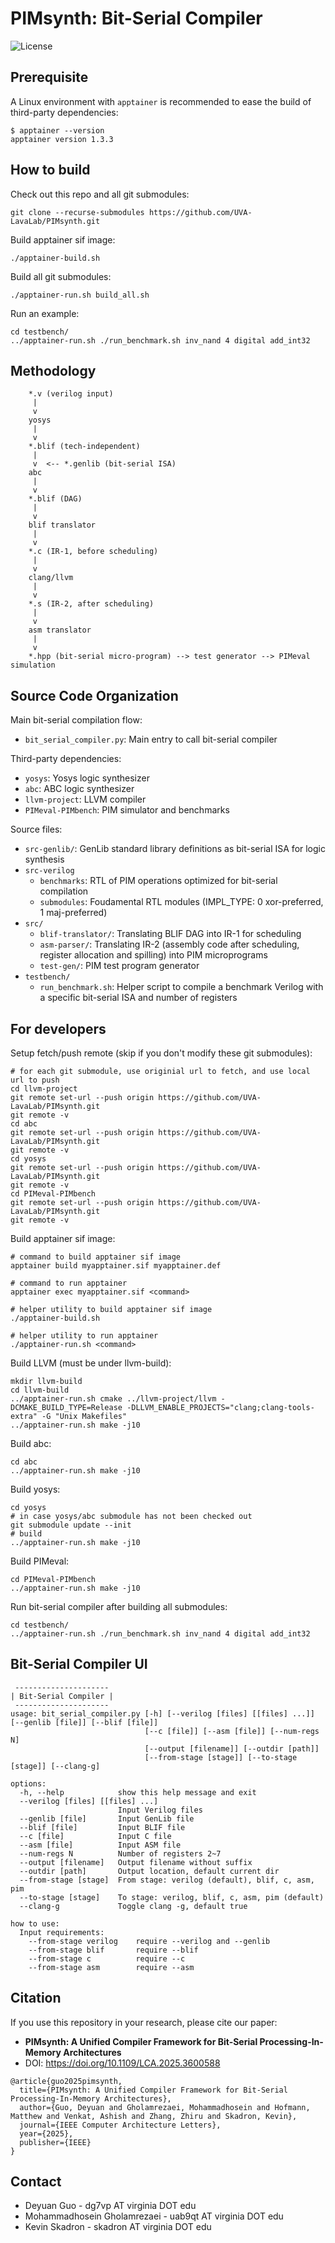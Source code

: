 # PIMsynth: Bit-Serial Compiler

![License](https://img.shields.io/badge/license-MIT-green.svg)

## Prerequisite

A Linux environment with `apptainer` is recommended to ease the build of third-party dependencies:
```
$ apptainer --version
apptainer version 1.3.3
```

## How to build

Check out this repo and all git submodules:
```
git clone --recurse-submodules https://github.com/UVA-LavaLab/PIMsynth.git
```

Build apptainer sif image:
```
./apptainer-build.sh
```

Build all git submodules:
```
./apptainer-run.sh build_all.sh
```

Run an example:
```
cd testbench/
../apptainer-run.sh ./run_benchmark.sh inv_nand 4 digital add_int32
```

## Methodology

```
    *.v (verilog input)
     |
     v
    yosys
     |
     v
    *.blif (tech-independent)
     |
     v  <-- *.genlib (bit-serial ISA)
    abc
     |
     v
    *.blif (DAG)
     |
     v
    blif translator
     |
     v
    *.c (IR-1, before scheduling)
     |
     v
    clang/llvm
     |
     v
    *.s (IR-2, after scheduling)
     |
     v
    asm translator
     |
     v
    *.hpp (bit-serial micro-program) --> test generator --> PIMeval simulation
```

## Source Code Organization

Main bit-serial compilation flow:
* `bit_serial_compiler.py`: Main entry to call bit-serial compiler

Third-party dependencies:
* `yosys`: Yosys logic synthesizer
* `abc`: ABC logic synthesizer
* `llvm-project`: LLVM compiler
* `PIMeval-PIMbench`: PIM simulator and benchmarks

Source files:
* `src-genlib/`: GenLib standard library definitions as bit-serial ISA for logic synthesis
* `src-verilog`
  * `benchmarks`: RTL of PIM operations optimized for bit-serial compilation
  * `submodules`: Foudamental RTL modules (IMPL_TYPE: 0 xor-preferred, 1 maj-preferred)
* `src/`
  * `blif-translator/`: Translating BLIF DAG into IR-1 for scheduling
  * `asm-parser/`: Translating IR-2 (assembly code after scheduling, register allocation and spilling) into PIM microprograms
  * `test-gen/`: PIM test program generator
* `testbench/`
  * `run_benchmark.sh`: Helper script to compile a benchmark Verilog with a specific bit-serial ISA and number of registers

## For developers

Setup fetch/push remote (skip if you don't modify these git submodules):
```
# for each git submodule, use originial url to fetch, and use local url to push
cd llvm-project
git remote set-url --push origin https://github.com/UVA-LavaLab/PIMsynth.git
git remote -v
cd abc
git remote set-url --push origin https://github.com/UVA-LavaLab/PIMsynth.git
git remote -v
cd yosys
git remote set-url --push origin https://github.com/UVA-LavaLab/PIMsynth.git
git remote -v
cd PIMeval-PIMbench
git remote set-url --push origin https://github.com/UVA-LavaLab/PIMsynth.git
git remote -v
```

Build apptainer sif image:
```
# command to build apptainer sif image
apptainer build myapptainer.sif myapptainer.def

# command to run apptainer
apptainer exec myapptainer.sif <command>

# helper utility to build apptainer sif image
./apptainer-build.sh

# helper utility to run apptainer
./apptainer-run.sh <command>
```

Build LLVM (must be under llvm-build):
```
mkdir llvm-build
cd llvm-build
../apptainer-run.sh cmake ../llvm-project/llvm -DCMAKE_BUILD_TYPE=Release -DLLVM_ENABLE_PROJECTS="clang;clang-tools-extra" -G "Unix Makefiles"
../apptainer-run.sh make -j10
```

Build abc:
```
cd abc
../apptainer-run.sh make -j10
```

Build yosys:
```
cd yosys
# in case yosys/abc submodule has not been checked out
git submodule update --init
# build
../apptainer-run.sh make -j10
```

Build PIMeval:
```
cd PIMeval-PIMbench
../apptainer-run.sh make -j10
```

Run bit-serial compiler after building all submodules:
```
cd testbench/
../apptainer-run.sh ./run_benchmark.sh inv_nand 4 digital add_int32
```

## Bit-Serial Compiler UI

```
 ---------------------
| Bit-Serial Compiler |
 ---------------------
usage: bit_serial_compiler.py [-h] [--verilog [files] [[files] ...]] [--genlib [file]] [--blif [file]]
                              [--c [file]] [--asm [file]] [--num-regs N]
                              [--output [filename]] [--outdir [path]]
                              [--from-stage [stage]] [--to-stage [stage]] [--clang-g]

options:
  -h, --help            show this help message and exit
  --verilog [files] [[files] ...]
                        Input Verilog files
  --genlib [file]       Input GenLib file
  --blif [file]         Input BLIF file
  --c [file]            Input C file
  --asm [file]          Input ASM file
  --num-regs N          Number of registers 2~7
  --output [filename]   Output filename without suffix
  --outdir [path]       Output location, default current dir
  --from-stage [stage]  From stage: verilog (default), blif, c, asm, pim
  --to-stage [stage]    To stage: verilog, blif, c, asm, pim (default)
  --clang-g             Toggle clang -g, default true

how to use:
  Input requirements:
    --from-stage verilog    require --verilog and --genlib
    --from-stage blif       require --blif
    --from-stage c          require --c
    --from-stage asm        require --asm
```

## Citation

If you use this repository in your research, please cite our paper:
* **PIMsynth: A Unified Compiler Framework for Bit-Serial Processing-In-Memory Architectures**  
* DOI: https://doi.org/10.1109/LCA.2025.3600588

```
@article{guo2025pimsynth,
  title={PIMsynth: A Unified Compiler Framework for Bit-Serial Processing-In-Memory Architectures},
  author={Guo, Deyuan and Gholamrezaei, Mohammadhosein and Hofmann, Matthew and Venkat, Ashish and Zhang, Zhiru and Skadron, Kevin},
  journal={IEEE Computer Architecture Letters},
  year={2025},
  publisher={IEEE}
}
```

## Contact

* Deyuan Guo - dg7vp AT virginia DOT edu
* Mohammadhosein Gholamrezaei - uab9qt AT virginia DOT edu
* Kevin Skadron - skadron AT virginia DOT edu

